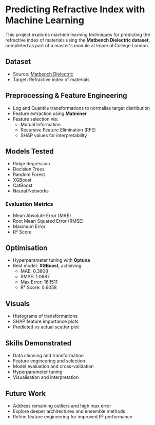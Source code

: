 # Predicting Refractive Index with Machine Learning

This project explores machine learning techniques for predicting the refractive index of materials using the **Matbench Dielectric dataset**, completed as part of a master's module at Imperial College London.

## Dataset
- Source: [Matbench Dielectric](https://matbench.materialsproject.org/)
- Target: Refractive index of materials

## Preprocessing & Feature Engineering
- Log and Quantile transformations to normalise target distribution
- Feature extraction using **Matminer**
- Feature selection via:
  - Mutual Information
  - Recursive Feature Elimination (RFE)
  - SHAP values for interpretability

## Models Tested
- Ridge Regression
- Decision Trees
- Random Forest
- XGBoost
- CatBoost
- Neural Networks

### Evaluation Metrics
- Mean Absolute Error (MAE)
- Root Mean Squared Error (RMSE)
- Maximum Error
- R² Score

## Optimisation
- Hyperparameter tuning with **Optuna**
- Best model: **XGBoost**, achieving:
  - MAE: 0.3808  
  - RMSE: 1.0687  
  - Max Error: 16.1511  
  - R² Score: 0.6058

## Visuals
- Histograms of transformations
- SHAP feature importance plots
- Predicted vs actual scatter plot

## Skills Demonstrated
- Data cleaning and transformation
- Feature engineering and selection
- Model evaluation and cross-validation
- Hyperparameter tuning
- Visualisation and interpretation

## Future Work
- Address remaining outliers and high max error
- Explore deeper architectures and ensemble methods
- Refine feature engineering for improved R² performance
